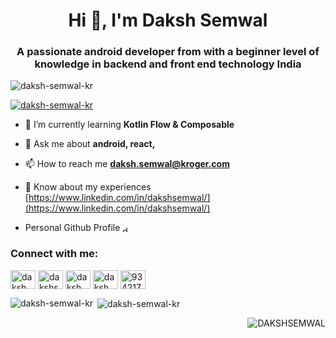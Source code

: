 <h1 align="center">Hi 👋, I'm Daksh Semwal</h1>
<h3 align="center">A passionate android developer from with a beginner level of knowledge in backend and front end technology India</h3>

<p align="left"> <img src="https://komarev.com/ghpvc/?username=daksh-semwal-kr&label=Profile%20views&color=0e75b6&style=flat" alt="daksh-semwal-kr" /> </p>

<p align="left"> <a href="https://github.com/ryo-ma/github-profile-trophy"><img src="https://github-profile-trophy.vercel.app/?username=daksh-semwal-kr" alt="daksh-semwal-kr" /></a> </p>

- 🌱 I’m currently learning **Kotlin Flow & Composable**

- 💬 Ask me about **android, react,**

- 📫 How to reach me **daksh.semwal@kroger.com**

- 📄 Know about my experiences [https://www.linkedin.com/in/dakshsemwal/](https://www.linkedin.com/in/dakshsemwal/)

- Personal Github Profile <a href="https://github.com/DAKSHSEMWAL" target="blank"><img align="center" src="https://raw.githubusercontent.com/rahuldkjain/github-profile-readme-generator/master/src/images/icons/Social/github.svg" alt="daksh_semwal" height="10" width="10" /></a>

<h3 align="left">Connect with me:</h3>
<p align="left">
<a href="https://twitter.com/daksh_semwal" target="blank"><img align="center" src="https://raw.githubusercontent.com/rahuldkjain/github-profile-readme-generator/master/src/images/icons/Social/twitter.svg" alt="daksh_semwal" height="30" width="40" /></a>
<a href="https://linkedin.com/in/dakshsemwal" target="blank"><img align="center" src="https://raw.githubusercontent.com/rahuldkjain/github-profile-readme-generator/master/src/images/icons/Social/linked-in-alt.svg" alt="dakshsemwal" height="30" width="40" /></a>
<a href="https://www.hackerrank.com/daksh_semwal" target="blank"><img align="center" src="https://raw.githubusercontent.com/rahuldkjain/github-profile-readme-generator/master/src/images/icons/Social/hackerrank.svg" alt="daksh_semwal" height="30" width="40" /></a>
<a href="https://dribbble.com/daksh_semwal" target="blank"><img align="center" src="https://raw.githubusercontent.com/rahuldkjain/github-profile-readme-generator/master/src/images/icons/Social/dribbble.svg" alt="daksh_semwal" height="30" width="40" /></a>
<a href="https://stackoverflow.com/users/9342171" target="blank"><img align="center" src="https://raw.githubusercontent.com/rahuldkjain/github-profile-readme-generator/master/src/images/icons/Social/stack-overflow.svg" alt="9342171" height="30" width="40" /></a>
</p>

<p><img align="left" src="https://github-readme-stats.vercel.app/api/top-langs?username=DAKSHSEMWAL&show_icons=true&locale=en&layout=compact" alt="daksh-semwal-kr" /></p>
<p>&nbsp;<img align="center" src="https://github-readme-stats.vercel.app/api?username=daksh-semwal-kr&show_icons=true&locale=en" alt="daksh-semwal-kr" /></p>
<p>&nbsp;<img align="right" src="https://github-readme-stats.vercel.app/api?username=DAKSHSEMWAL&show_icons=true&locale=en" alt="DAKSHSEMWAL" /></p>


